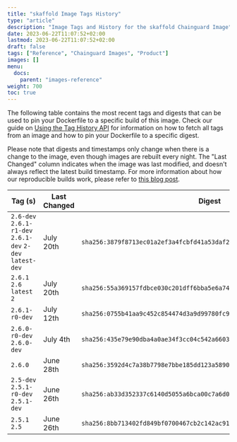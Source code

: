 ```yaml
---
title: "skaffold Image Tags History"
type: "article"
description: "Image Tags and History for the skaffold Chainguard Image"
date: 2023-06-22T11:07:52+02:00
lastmod: 2023-06-22T11:07:52+02:00
draft: false
tags: ["Reference", "Chainguard Images", "Product"]
images: []
menu:
  docs:
    parent: "images-reference"
weight: 700
toc: true
---
```


The following table contains the most recent tags and digests that can be used to pin your Dockerfile to a specific build of this image. Check our guide on [Using the Tag History API](/chainguard/chainguard-images/using-the-tag-history-api/) for information on how to fetch all tags from an image and how to pin your Dockerfile to a specific digest.

Please note that digests and timestamps only change when there is a change to the image, even though images are rebuilt every night. The "Last Changed" column indicates when the image was last modified, and doesn't always reflect the latest build timestamp. For more information about how our reproducible builds work, please refer to [this blog post](https://www.chainguard.dev/unchained/reproducing-chainguards-reproducible-image-builds).

| Tag (s)                                                    | Last Changed | Digest                                                                    |
|------------------------------------------------------------|--------------|---------------------------------------------------------------------------|
|  `2.6-dev` `2.6.1-r1-dev` `2.6.1-dev` `2-dev` `latest-dev` | July 20th    | `sha256:3879f8713ec01a2ef3a4fcbfd41a53daf2833a0c813f041e8ba1412ba51c8e76` |
|  `2.6.1` `2.6` `latest` `2`                                | July 20th    | `sha256:55a369157fdbce030c201dff6bba5e6a74c3510db63cbe40822fcd551d89df45` |
|  `2.6.1-r0-dev`                                            | July 12th    | `sha256:0755b41aa9c452c854474d3a9d99780fc9454ff0c9a05704029aadb8b0ab9dca` |
|  `2.6.0-r0-dev` `2.6.0-dev`                                | July 4th     | `sha256:435e79e90dba4a0ae34f3cc04c542a6603729cfc8d74b8c5aaad27383dea3e41` |
|  `2.6.0`                                                   | June 28th    | `sha256:3592d4c7a38b7798e7bbe185dd123a5890d88f9f40ba7bea4213738589173445` |
|  `2.5-dev` `2.5.1-r0-dev` `2.5.1-dev`                      | June 26th    | `sha256:ab33d352337c6140d5055a6bca00c7a6d07773ee559fd1fc97d0409eb22761af` |
|  `2.5.1` `2.5`                                             | June 26th    | `sha256:8bb713402fd849bf0700467cb2c142ac91e25ffc51f7d8517d02fc5de74857f8` |
